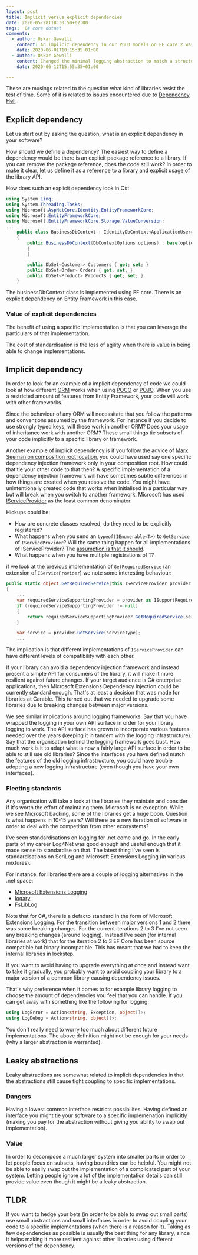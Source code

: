 ```yaml
---
layout: post
title: Implicit versus explicit dependencies
date: 2020-05-28T18:30:50+02:00
tags:  C# core dotnet
comments:
  - author: Oskar Gewalli
    content: An implicit dependency in our POCO models on EF core 2 was that we assumed that EF core would create non null owned properties, while in EF core 3 that [behaviour has changed](https://docs.microsoft.com/en-us/archive/msdn-magazine/2019/november/data-points-backing-field-and-owned-entity-changes-in-ef-core-3-0).
    date: 2020-06-01T10:15:35+01:00
  - author: Oskar Gewalli
    content: Changed the minimal logging abstraction to match a structured loggin approach since the current logging providers support it. The standard [messagetemplates](https://messagetemplates.org/) is used and implemented in various libraries such as [messagetemplates  F#](https://github.com/messagetemplates/messagetemplates-fsharp).
    date: 2020-06-12T15:55:35+01:00

---
```


These are musings related to the question what kind of libraries resist the test of time. Some of it is related to issues encountered due to [Dependency Hell](https://en.wikipedia.org/wiki/Dependency_hell).

## Explicit dependency

Let us start out by asking the question, what is an explicit dependency in your software?

How should we define a dependency? The easiest way to define a dependency would be there is an explicit package reference to a library. If you can remove the package reference, does the code still work? In order to make it clear, let us define it as a reference to a library and explicit usage of the library API.

How does such an explicit dependency look in C#:

``` C#
using System.Linq;
using System.Threading.Tasks;
using Microsoft.AspNetCore.Identity.EntityFrameworkCore;
using Microsoft.EntityFrameworkCore;
using Microsoft.EntityFrameworkCore.Storage.ValueConversion;
...
    public class BusinessDbContext : IdentityDbContext<ApplicationUser>
    {
        public BusinessDbContext(DbContextOptions options) : base(options)
        {
        }

        public DbSet<Customer> Customers { get; set; }
        public DbSet<Order> Orders { get; set; }
        public DbSet<Product> Products { get; set; }
    }
```

The businessDbContext class is implemented using EF core. There is an explicit dependency on Entity Framework in this case.

### Value of explicit dependencies

The benefit of using a specific implementation is that you can leverage the particulars of that implementation.

The cost of standardisation is the loss of agility when there is value in being able to change implementations.

## Implicit dependency

In order to look for an example of a implicit dependency of code we could look at how different [ORM](https://en.wikipedia.org/wiki/Object-relational_mapping) works when using [POCO](https://en.wikipedia.org/wiki/Plain_old_CLR_object) or [POJO](https://en.wikipedia.org/wiki/Plain_old_Java_object). When you use a restricted amount of features from Entity Framework, your code will work with other frameworks.

Since the behaviour of any ORM will necessitate that you follow the patterns and conventions assumed by the framework. For instance if you decide to use strongly typed keys, will these work in another ORM? Does your usage of inheritance work with another ORM? These small things tie subsets of your code implicitly to a specific library or framework.

Another example of implicit dependency is if you follow the advice of [Mark Seeman on composition root location](https://blog.ploeh.dk/2019/06/17/composition-root-location/), you could have used say one specific dependency injection framework only in your composition root. How could that tie your other code to that then? A specific implementation of a dependency injection framework will have sometimes subtle differences in how things are created when you resolve the code. You might have unintentionally created code that works when initialised in a particular way but will break when you switch to another framework. Microsoft has used [IServiceProvider](https://docs.microsoft.com/en-us/dotnet/api/system.iserviceprovider) as the least common denominator.

Hickups could be:

- How are concrete classes resolved, do they need to be explicitly registered?
- What happens when you send an `typeof(IEnumerable<T>)` to `GetService` of `IServiceProvider`? Will the same thing happen for all implementations of IServiceProvider? The [assumption is that it should](https://github.com/aspnet/DependencyInjection/blob/af08243a95c61dcd2495066763344b0d59a3aa82/src/DI.Abstractions/ServiceProviderServiceExtensions.cs#L98-L118).
- What happens when you have multiple registrations of `T`?

if we look at the previous implementation of [`GetRequiredService`](https://github.com/aspnet/DependencyInjection/blob/af08243a95c61dcd2495066763344b0d59a3aa82/src/DI.Abstractions/ServiceProviderServiceExtensions.cs#L50-L54) (an extension of `IServiceProvider`) we note some interesting behaviour:

``` C#
public static object GetRequiredService(this IServiceProvider provider, Type serviceType)
{
    ...
    var requiredServiceSupportingProvider = provider as ISupportRequiredService;
    if (requiredServiceSupportingProvider != null)
    {
        return requiredServiceSupportingProvider.GetRequiredService(serviceType);
    }

    var service = provider.GetService(serviceType);
    ...
```

The implication is that different implementations of `IServiceProvider` can have different levels of compatibility with each other.

If your library can avoid a dependency injection framework and instead present a simple API for consumers of the library, it will make it more resilient against future changes. If your target audience is C# enterprise applications, then Microsoft Extensions Dependency Injection could be currently standard enough. That's at least a decision that was made for libraries at Carable. This turned out that we needed to upgrade some libraries due to breaking changes between major versions.

We see similar implications around logging frameworks. Say that you have wrapped the logging in your own API surface in order for your library logging to work. The API surface has grown to incorporate various features needed over the years (keeping it in tandem with the logging infrastructure). Say that the organisation behind the logging framework goes bust. How much work is it to adapt what is now a fairly large API surface in order to be able to still use old libraries? Since the interfaces you have defined match the features of the old logging infrastructure, you could have trouble adopting a new logging infrastructure (even though you have your own interfaces).

### Fleeting standards

Any organisation will take a look at the libraries they maintain and consider if it's worth the effort of maintaing them. Microsoft is no exception. While we see Microsoft backing, some of the libraries get a huge boon. Question is what happens in 10-15 years? Will there be a new iteration of software in order to deal with the competition from other ecosystems?

I've seen standardisations on logging for .net come and go. In the early parts of my career Log4Net was good enough and useful enough that it made sense to standardise on that. The latest thing I've seen is standardisations on SeriLog and Microsoft Extensions Logging (in various mixtures).

For instance, for libraries there are a couple of logging alternatives in the .net space:

- [Microsoft Extensions Logging](https://docs.microsoft.com/en-us/dotnet/api/microsoft.extensions.logging)
- [logary](https://github.com/logary/logary#using-logary-in-a-library)
- [FsLibLog](https://github.com/TheAngryByrd/FsLibLog)

Note that for C#, there is a defacto standard in the form of Microsoft Extensions Logging. For the transition between major versions 1 and 2 there was some breaking changes. For the current iterations 2 to 3 I've not seen any breaking changes (around logging). Instead I've seen (for internal libraries at work) that for the iteration 2 to 3 EF Core has been source compatible but binary incompatible. This has meant that we had to keep the internal libraries in lockstep.

If you want to avoid having to upgrade everything at once and instead want to take it gradually, you probably want to avoid coupling your library to a major version of a common library causing dependency issues.

That's why preference when it comes to for example library logging to choose the amount of dependencies you feel that you can handle. If you can get away with something like the following for logging:

``` C#
using LogError = Action<string, Exception, object[]>;
using LogDebug = Action<string, object[]>;
```

You don't really need to worry too much about different future implementations. The above definition might not be enough for your needs (why a larger abstraction is warranted).

## Leaky abstractions

Leaky abstractions are somewhat related to implicit dependencies in that the abstractions still cause tight coupling to specific implementations.

### Dangers

Having a lowest common interface restricts possibilites. Having defined an interface you might tie your software to a specific implemenation implicitly (making you pay for the abstraction without giving you ability to swap out implementation).

### Value

In order to decompose a much larger system into smaller parts in order to let people focus on subsets, having boundries can be helpful. You might not be able to easily swap out the implementation of a complicated part of your system. Letting people ignore a lot of the implementation details can still provide value even though it might be a leaky abstraction.

## TLDR

If you want to hedge your bets (in order to be able to swap out small parts) use small abstractions and small interfaces in order to avoid coupling your code to a specific implementations (when there is a reason for it). Taking as few dependencies as possible is usually the best thing for any library, since it helps making it more resilient against other libraries using different versions of the dependency.
